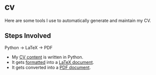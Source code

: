 # cv

Here are some tools I use to automatically generate and maintain my CV.

## Steps Involved

Python -> LaTeX -> PDF

* My [CV content](https://github.com/byxor/cv/blob/master/cv/content.py) is written in Python.
* It gets [formatted](https://github.com/byxor/cv/blob/master/cv/formatting.py) into a [LaTeX document](https://github.com/byxor/cv/blob/master/cv.tex).
* It gets converted into a [PDF document](https://github.com/byxor/cv/blob/master/cv.pdf).
